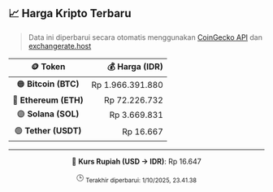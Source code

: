 

<!-- HARGA_KRIPTO -->
## 📈 Harga Kripto Terbaru

> Data ini diperbarui secara otomatis menggunakan [CoinGecko API](https://www.coingecko.com/) dan [exchangerate.host](https://exchangerate.host/)

<div align="center">

| 🪙 Token | 💰 Harga (IDR) |
|:------:|---------------:|
| 🟠 **Bitcoin (BTC)**   | Rp 1.966.391.880 |
| 🔵 **Ethereum (ETH)**  | Rp 72.226.732 |
| 🟣 **Solana (SOL)**    | Rp 3.669.831 |
| 🟢 **Tether (USDT)**   | Rp 16.667 |

---

💱 **Kurs Rupiah (USD → IDR)**: Rp 16.647

🕒 <sub>Terakhir diperbarui: 1/10/2025, 23.41.38</sub>

</div>
<!-- /HARGA_KRIPTO -->